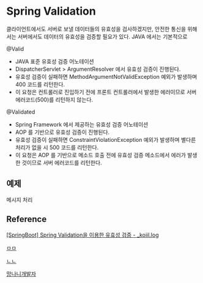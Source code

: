 # Spring Validation

클라이언트에서도 서버로 보낼 데이터들의 유효성을 검사하겠지만, 안전한 통신을 위해서는 서버에서도 데이터의 유효성을 검증할 필요가 있다.
JAVA 에서는 기본적으로 

@Valid

- JAVA 표준 유효성 검증 어노테이션
- DispatcherServlet > ArgumentResolver 에서 유효성 검증이 진행된다.
- 유효성 검증이 실패하면 MethodArgumentNotValidException 예외가 발생하며 400 코드를 리턴한다.
- 이 요청은 컨트롤러로 진입하기 전에 프론트 컨트롤러에서 발생한 에러이므로 서버 에러코드(500)를 리턴하지 않는다.

@Validated

- Spring Framework 에서 제공하는 유효성 검증 어노테이션
- AOP 를 기반으로 유효성 검증이 진행된다.
- 유효성 검증이 실패하면 ConstraintViolationException 예외가 발생하며 별다른 처리가 없을 시 500 코드를 리턴한다.
- 이 요청은 AOP 를 기반으로 메소드 호출 전에 유효성 검증 메소드에서 에러가 발생한 것이므로 서버 에러코드를 리턴한다.

## 예제


메시지 처리


## Reference

[[SpringBoot] Spring Validation을 이용한 유효성 검증 - _koiil.log](https://velog.io/@_koiil/SpringBoot-Spring-Validation%EC%9D%84-%EC%9D%B4%EC%9A%A9%ED%95%9C-%EC%9C%A0%ED%9A%A8%EC%84%B1-%EA%B2%80%EC%A6%9D)

[ㅁㅁ](https://kapentaz.github.io/spring/Spring-Boo-Bean-Validation-%EC%A0%9C%EB%8C%80%EB%A1%9C-%EC%95%8C%EA%B3%A0-%EC%93%B0%EC%9E%90/#)

[ㄴㄴ](https://blog.naver.com/PostView.naver?blogId=writer0713&logNo=221605253778&parentCategoryNo=&categoryNo=83&viewDate=&isShowPopularPosts=true&from=search)

[망나니개발자](https://mangkyu.tistory.com/174)